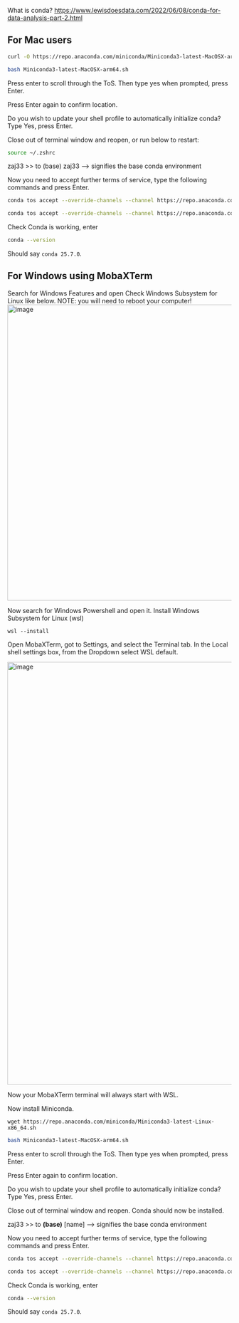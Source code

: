 What is conda? https://www.lewisdoesdata.com/2022/06/08/conda-for-data-analysis-part-2.html 

## For Mac users
```bash
curl -O https://repo.anaconda.com/miniconda/Miniconda3-latest-MacOSX-arm64.sh
```
```bash
bash Miniconda3-latest-MacOSX-arm64.sh
```
Press enter to scroll through the ToS. Then type yes when prompted, press Enter.

Press Enter again to confirm location.

Do you wish to update your shell profile to automatically initialize conda?
Type Yes, press Enter. 

Close out of terminal window and reopen, or run below to restart:
```bash
source ~/.zshrc
```
zaj33 >> to (base) zaj33 --> signifies the base conda environment

Now you need to accept further terms of service, type the following commands and press Enter. 
```bash
conda tos accept --override-channels --channel https://repo.anaconda.com/pkgs/main
```
```bash
conda tos accept --override-channels --channel https://repo.anaconda.com/pkgs/r 
```

Check Conda is working, enter
```bash
conda --version
```
Should say `conda 25.7.0`. 

## For Windows using MobaXTerm

Search for Windows Features and open
Check Windows Subsystem for Linux like below. NOTE: you will need to reboot your computer!
<img width="750" height="665" alt="image" src="https://github.com/user-attachments/assets/d9702436-b41b-47db-9afd-65d87637b199" />

Now search for Windows Powershell and open it. Install Windows Subsystem for Linux (wsl)
```shell
wsl --install
```
Open MobaXTerm, got to Settings, and select the Terminal tab. 
In the Local shell settings box, from the Dropdown select WSL default.

<img width="1154" height="950" alt="image" src="https://github.com/user-attachments/assets/102f5633-c7d8-4615-aa9f-b1894a0cf310" />


Now your MobaXTerm terminal will always start with WSL. 

Now install Miniconda. 
```shell
wget https://repo.anaconda.com/miniconda/Miniconda3-latest-Linux-x86_64.sh
```
```bash
bash Miniconda3-latest-MacOSX-arm64.sh
```

Press enter to scroll through the ToS. Then type yes when prompted, press Enter.

Press Enter again to confirm location.

Do you wish to update your shell profile to automatically initialize conda?
Type Yes, press Enter. 

Close out of terminal window and reopen. Conda should now be installed.

zaj33 >> to **(base)** [name] --> signifies the base conda environment

Now you need to accept further terms of service, type the following commands and press Enter. 
```bash
conda tos accept --override-channels --channel https://repo.anaconda.com/pkgs/main
```
```bash
conda tos accept --override-channels --channel https://repo.anaconda.com/pkgs/r 
```
Check Conda is working, enter
```bash
conda --version
```
Should say `conda 25.7.0`. 





